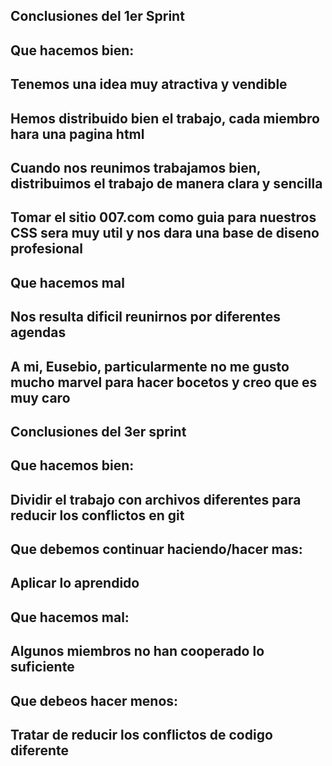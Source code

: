 ## Conclusiones del 1er Sprint

## Que hacemos bien:
## Tenemos una idea muy atractiva y vendible
## Hemos distribuido bien el trabajo, cada miembro hara una pagina html
## Cuando nos reunimos trabajamos bien, distribuimos el trabajo de manera clara y sencilla
## Tomar el sitio 007.com como guia para nuestros CSS sera muy util y nos dara una base de diseno profesional

## Que hacemos mal
## Nos resulta dificil reunirnos por diferentes agendas
## A mi, Eusebio, particularmente no me gusto mucho marvel para hacer bocetos y creo que es muy caro

## Conclusiones del 3er sprint

## Que hacemos bien:
## Dividir el trabajo con archivos diferentes para reducir los conflictos en git

## Que debemos continuar haciendo/hacer mas:
## Aplicar lo aprendido

## Que hacemos mal:
## Algunos miembros no han cooperado lo suficiente

## Que debeos hacer menos:
## Tratar de reducir los conflictos de codigo diferente